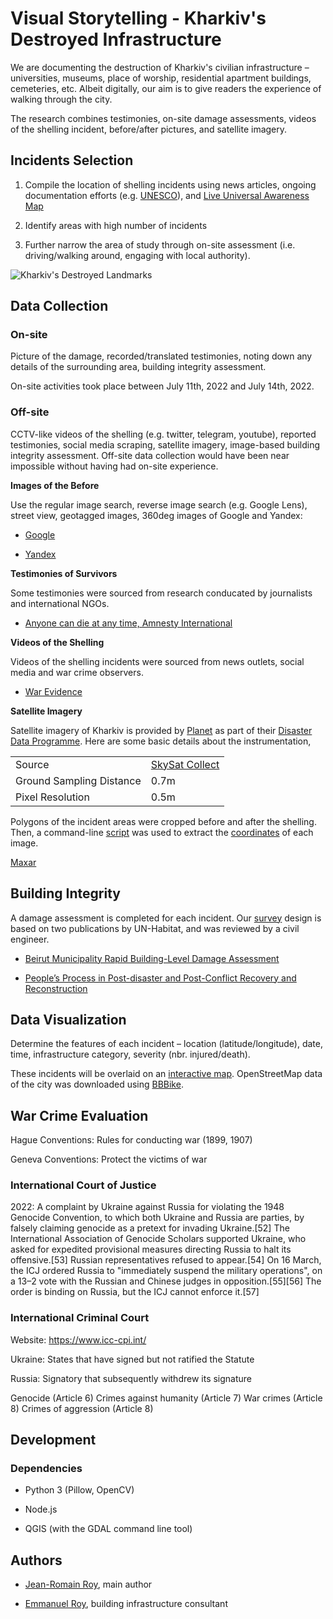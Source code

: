 # Visual Storytelling - Kharkiv's Destroyed Infrastructure

We are documenting the destruction of Kharkiv's civilian infrastructure – universities, museums, place of worship, residential apartment buildings, cemeteries, etc. Albeit digitally, our aim is to give readers the experience of walking through the city.

The research combines testimonies, on-site damage assessments, videos of the shelling incident, before/after pictures, and satellite imagery.


## Incidents Selection

1. Compile the location of shelling incidents using news articles, ongoing documentation efforts (e.g. [UNESCO](https://www.unesco.org/en/articles/damaged-cultural-sites-ukraine-verified-unesco)), and [Live Universal Awareness Map](https://liveuamap.com/en/)
 
2. Identify areas with high number of incidents

3. Further narrow the area of study through on-site assessment (i.e. driving/walking around, engaging with local authority). 

![Kharkiv's Destroyed Landmarks](./illustrations/incidents.png)


## Data Collection

### On-site

Picture of the damage, recorded/translated testimonies, noting down any details of the surrounding area, building integrity assessment. 

On-site activities took place between July 11th, 2022 and July 14th, 2022. 

### Off-site 

CCTV-like videos of the shelling (e.g. twitter, telegram, youtube), reported testimonies, social media scraping, satellite imagery, image-based building integrity assessment. Off-site data collection would have been near impossible without having had on-site experience.

**Images of the Before**

Use the regular image search, reverse image search (e.g. Google Lens), street view, geotagged images, 360deg images of Google and Yandex:

 - [Google](https://maps.google.com/)

 - [Yandex](https://yandex.ru/)


**Testimonies of Survivors** 

Some testimonies were sourced from research conducated by journalists and international NGOs. 

 - [Anyone can die at any time, Amnesty International](https://www.amnesty.org/en/latest/research/2022/06//)


**Videos of the Shelling**

Videos of the shelling incidents were sourced from news outlets, social media and war crime observers.

 - [War Evidence](https://war-evidence.mkip.gov.ua/)


**Satellite Imagery**

Satellite imagery of Kharkiv is provided by [Planet](https://www.planet.com/) as part of their [Disaster Data Programme](https://www.planet.com/disasterdata/). Here are some basic details about the instrumentation, 

| | |
| --- | --- |
| Source | [SkySat Collect](https://developers.planet.com/docs/data/skysatcollect/) |
| Ground Sampling Distance | 0.7m |
| Pixel Resolution | 0.5m |

Polygons of the incident areas were cropped before and after the shelling. Then, a command-line [script](./data/satellite-imagery/rasters/info.sh) was used to extract the [coordinates](./data/satellite-imagery/rasters/info.json) of each image. 

[Maxar](https://www.arcgis.com/apps/View/index.html?appid=91e80990481145888d648b1fad13593a)


## Building Integrity

A damage assessment is completed for each incident. Our [survey](./data/damage-assessments/questionnaire.pdf) design is based on two publications by UN-Habitat, and was reviewed by a civil engineer. 
 
 - [Beirut Municipality Rapid Building-Level Damage Assessment](https://unhabitat.org/beirut-port-explosions-response-beirut-municipality-rapid-building-level-damage-assessment) 

 - [People’s Process in Post-disaster and Post-Conflict Recovery and Reconstruction](https://unhabitat.org/people%E2%80%99s-process-in-post-disaster-and-post-conflict-recovery-and-reconstruction)



## Data Visualization

Determine the features of each incident – location (latitude/longitude), date, time, infrastructure category, severity (nbr. injured/death). 

These incidents will be overlaid on an [interactive map](./webapp/). OpenStreetMap data of the city was downloaded using [BBBike](https://extract.bbbike.org/).



## War Crime Evaluation

Hague Conventions: Rules for conducting war (1899, 1907)

Geneva Conventions: Protect the victims of war 


### International Court of Justice

2022: A complaint by Ukraine against Russia for violating the 1948 Genocide Convention, to which both Ukraine and Russia are parties, by falsely claiming genocide as a pretext for invading Ukraine.[52] The International Association of Genocide Scholars supported Ukraine, who asked for expedited provisional measures directing Russia to halt its offensive.[53] Russian representatives refused to appear.[54] On 16 March, the ICJ ordered Russia to "immediately suspend the military operations", on a 13–2 vote with the Russian and Chinese judges in opposition.[55][56] The order is binding on Russia, but the ICJ cannot enforce it.[57]


### International Criminal Court

Website: https://www.icc-cpi.int/

Ukraine: States that have signed but not ratified the Statute

Russia: Signatory that subsequently withdrew its signature

Genocide (Article 6)
Crimes against humanity (Article 7)
War crimes (Article 8)
Crimes of aggression (Article 8)



## Development

### Dependencies

 - Python 3 (Pillow, OpenCV)

 - Node.js

 - QGIS (with the GDAL command line tool)



## Authors

- [Jean-Romain Roy](https://jeanromainroy.com/), main author

- [Emmanuel Roy](https://manuroy.ca/), building infrastructure consultant

